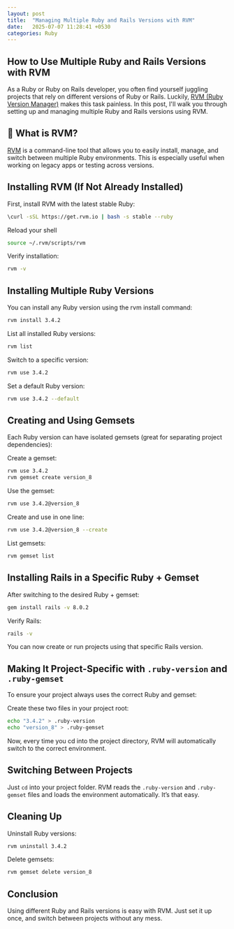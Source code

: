 ```yaml
---
layout: post
title:  "Managing Multiple Ruby and Rails Versions with RVM"
date:   2025-07-07 11:28:41 +0530
categories: Ruby
---
```


## How to Use Multiple Ruby and Rails Versions with RVM

As a Ruby or Ruby on Rails developer, you often find yourself juggling projects that rely on different versions of Ruby or Rails. Luckily, [RVM (Ruby Version Manager)](https://rvm.io/) makes this task painless. In this post, I'll walk you through setting up and managing multiple Ruby and Rails versions using RVM.

## 🧰 What is RVM?

[RVM](https://rvm.io/) is a command-line tool that allows you to easily install, manage, and switch between multiple Ruby environments. This is especially useful when working on legacy apps or testing across versions.

## Installing RVM (If Not Already Installed)
First, install RVM with the latest stable Ruby:

```bash
\curl -sSL https://get.rvm.io | bash -s stable --ruby
```
Reload your shell

```bash
source ~/.rvm/scripts/rvm
```
Verify installation:

```bash
rvm -v
```
## Installing Multiple Ruby Versions
You can install any Ruby version using the rvm install command:

```bash
rvm install 3.4.2
```
List all installed Ruby versions:

```bash
rvm list
```
Switch to a specific version:

```bash
rvm use 3.4.2
```
Set a default Ruby version:

```bash
rvm use 3.4.2 --default
```

## Creating and Using Gemsets
Each Ruby version can have isolated gemsets (great for separating project dependencies):

Create a gemset:

```bash
rvm use 3.4.2
rvm gemset create version_8
```
Use the gemset:

```bash
rvm use 3.4.2@version_8
```
Create and use in one line:

```bash
rvm use 3.4.2@version_8 --create
```
List gemsets:

```bash
rvm gemset list
```
## Installing Rails in a Specific Ruby + Gemset
After switching to the desired Ruby + gemset:

```bash
gem install rails -v 8.0.2
```
Verify Rails:

```bash
rails -v
```
You can now create or run projects using that specific Rails version.

## Making It Project-Specific with `.ruby-version` and `.ruby-gemset`
To ensure your project always uses the correct Ruby and gemset:

Create these two files in your project root:

```bash
echo "3.4.2" > .ruby-version
echo "version_8" > .ruby-gemset
```
Now, every time you cd into the project directory, RVM will automatically switch to the correct environment.

## Switching Between Projects
Just `cd` into your project folder. RVM reads the `.ruby-version` and `.ruby-gemset` files and loads the environment automatically. It’s that easy.

## Cleaning Up
Uninstall Ruby versions:

```bash
rvm uninstall 3.4.2
```

Delete gemsets:

```bash
rvm gemset delete version_8
```

## Conclusion
Using different Ruby and Rails versions is easy with RVM. Just set it up once, and switch between projects without any mess.
